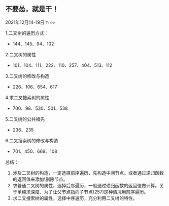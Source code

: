 <!--
 * @Description: 
 * @Autor: Blueheart
 * @Date: 2021-01-03 21:24:02
 * @LastEditTime: 2021-12-21 11:06:31
 * @FilePath: \DataStructures_Algorithm_Leetcode_JavaScript\readme.md
-->
## 不要怂，就是干！

2021年12月14-19日 `Tree`

1.二叉树的遍历方式：

- 144、145、94、102

2.二叉树的属性

- 101、104、111、222、110、257、404、513、112

3.二叉树的修改与构造

- 226、106、654、617

4.求二叉搜索树的属性

- 700、98、530、501、538

5.二叉树的公共祖先

- 236、235

6.二叉搜索树的修改与构造

- 701、450、669、108

总结：
 1. 涉及二叉树的构造，一定选择前序遍历，先构造中间节点。或者通过递归函数的返回值来添加\删除节点。
 2. 求普通二叉树的属性，选择后序遍历，一般通过递归函数的返回值做计算。关于单纯求深度、为了让父节点指向子节点(257)这种情况用前序遍历。
 3. 求二叉搜索树的属性，选择中序遍历，充分利用二叉树的特性。 




